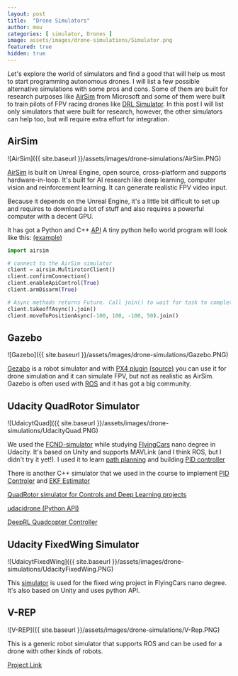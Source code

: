 ```yaml
---
layout: post
title:  "Drone Simulators"
author: mou
categories: [ simulator, Drones ]
image: assets/images/drone-simulations/Simulator.png
featured: true
hidden: true
---
```



Let's explore the world of simulators and find a good that will help us most to start programming autonomous drones.
I will list a few possible alternative simulations with some pros and cons.
Some of them are built for research purposes like [AirSim](https://github.com/Microsoft/AirSim) from Microsoft
and some of them were built to train pilots of FPV racing drones like [DRL  Simulator](https://store.steampowered.com/app/641780/The_Drone_Racing_League_Simulator).
In this post I will list only simulators that were built for research, however, the other simulators can help too, but will require extra effort for integration.

## AirSim

![AirSim]({{ site.baseurl }}/assets/images/drone-simulations/AirSim.PNG)

[AirSim](https://github.com/Microsoft/AirSim) is built on Unreal Engine, open source, cross-platform and supports hardware-in-loop. It's built for AI research like deep learning, computer vision and reinforcement learning. It can generate realistic FPV video input.

Because it depends on the Unreal Engine, it's a little bit difficult to set up and requires to download a lot of stuff and also requires a powerful computer with a decent GPU.

It has got a Python and C++ [API](https://github.com/Microsoft/AirSim/blob/master/docs/apis.md)
A tiny python hello world program will look like this: [(example)](https://github.com/Microsoft/AirSim/blob/master/PythonClient/multirotor/hello_drone.py)
```python
import airsim

# connect to the AirSim simulator 
client = airsim.MultirotorClient()
client.confirmConnection()
client.enableApiControl(True)
client.armDisarm(True)

# Async methods returns Future. Call join() to wait for task to complete.
client.takeoffAsync().join()
client.moveToPositionAsync(-100, 100, -100, 50).join()
```

## Gazebo

![Gazebo]({{ site.baseurl }}/assets/images/drone-simulations/Gazebo.PNG)

[Gezabo](https://github.com/PX4/sitl_gazebo) is a robot simulator and with [PX4 plugin](http://dev.px4.io/en/simulation/gazebo.html) [(source)](https://github.com/PX4/sitl_gazebo) you can use it for drone simulation and it can simulate FPV, but not as realistic as AirSim.
Gazebo is often used with [ROS](https://dev.px4.io/en/ros) and it has got a big community.


## Udacity QuadRotor Simulator

![UdaicytQuad]({{ site.baseurl }}/assets/images/drone-simulations/UdacityQuad.PNG)

We used the [FCND-simulator](https://github.com/udacity/FCND-Simulator-Releases/releases) while studying [FlyingCars](https://www.udacity.com/course/flying-car-nanodegree--nd787) nano degree in Udacity. It's based on Unity and supports MAVLink (and I think ROS, but I didn't try it yet!).
I used it to learn [path planning](https://github.com/dosht/FCND-Motion-Planning) and building [PID controller](https://github.com/dosht/FCND-Controls)

There is another C++ simulator that we used in the course to implement [PID Controler](https://github.com/dosht/FCND-Controls-CPP) and [EKF Estimator](https://github.com/dosht/FCND-Estimation-CPP)

[QuadRotor simulator for Controls and Deep Learning projects](https://github.com/dosht/FCND-Estimation-CPP)

[udacidrone (Python API)](https://github.com/udacity/udacidrone)

[DeepRL Quadcopter Controller](https://github.com/udacity/RL-Quadcopter)

## Udacity FixedWing Simulator

![UdaicytFixedWing]({{ site.baseurl }}/assets/images/drone-simulations/UdacityFixedWing.PNG)

This [simulator](https://github.com/udacity/FCND-FixedWing/releases) is used for the fixed wing project in FlyingCars nano degree. It's also based on Unity and uses python API. 

## V-REP


![V-REP]({{ site.baseurl }}/assets/images/drone-simulations/V-Rep.PNG)

This is a generic robot simulator that supports ROS and can be used for a drone with other kinds of robots.

[Project Link](http://coppeliarobotics.com)
